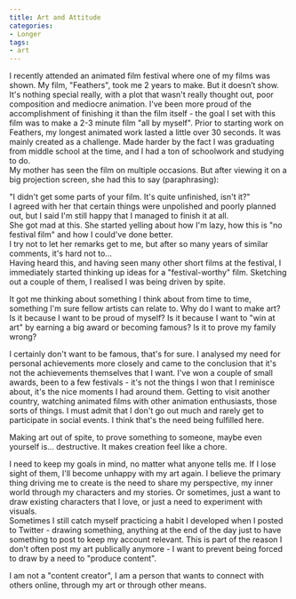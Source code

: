 ```yaml
---
title: Art and Attitude
categories:
- Longer
tags:
- art
---
```


I recently attended an animated film festival where one of my films was shown. My film, "Feathers", took me 2 years to make. But it doesn’t show. It's nothing special really, with a plot that wasn't really thought out, poor composition and mediocre animation. I've been more proud of the accomplishment of finishing it than the film itself - the goal I set with this film was to make a 2-3 minute film "all by myself". Prior to starting work on Feathers, my longest animated work lasted a little over 30 seconds. It was mainly created as a challenge. Made harder by the fact I was graduating from middle school at the time, and I had a ton of schoolwork and studying to do. <br>
My mother has seen the film on multiple occasions. But after viewing it on a big projection screen, she had this to say (paraphrasing):

"I didn't get some parts of your film. It's quite unfinished, isn't it?" <br>
I agreed with her that certain things were unpolished and poorly planned out, but I said I'm still happy that I managed to finish it at all. <br>
She got mad at this. She started yelling about how I'm lazy, how this is "no festival film" and how I could've done better.<br>
I try not to let her remarks get to me, but after so many years of similar comments, it's hard not to... <br>
Having heard this, and having seen many other short films at the festival, I immediately started thinking up ideas for a "festival-worthy" film. Sketching out a couple of them, I realised I was being driven by spite.

It got me thinking about something I think about from time to time, something I'm sure fellow artists can relate to. Why do I want to make art? <br>
Is it because I want to be proud of myself? Is it because I want to "win at art" by earning a big award or becoming famous? Is it to prove my family wrong?<br>

I certainly don't want to be famous, that's for sure. I analysed my need for personal achievements more closely and came to the conclusion that it's not the achievements themselves that I want. I've won a couple of small awards, been to a few festivals - it's not the things I won that I reminisce about, it's the nice moments I had around them. Getting to visit another country, watching animated films with other animation enthusiasts, those sorts of things. I must admit that I don't go out much and rarely get to participate in social events. I think that's the need being fulfilled here.

Making art out of spite, to prove something to someone, maybe even yourself is... destructive. It makes creation feel like a chore.

I need to keep my goals in mind, no matter what anyone tells me. If I lose sight of them, I'll become unhappy with my art again. I believe the primary thing driving me to create is the need to share my perspective, my inner world through my characters and my stories. Or sometimes, just a want to draw existing characters that I love, or just a need to experiment with visuals.<br>
Sometimes I still catch myself practicing a habit I developed when I posted to Twitter - drawing something, anything at the end of the day just to have something to post to keep my account relevant. This is part of the reason I don't often post my art publically anymore - I want to prevent being forced to draw by a need to "produce content". 

I am not a "content creator", I am a person that wants to connect with others online, through my art or through other means.
